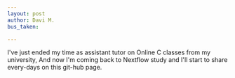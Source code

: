 ```yaml
---
layout: post
author: Davi M.
bus_taken:

---
```


I've just ended my time as assistant tutor on Online C classes from my university, And now I'm coming back to Nextflow study and I'll start to share every-days on this git-hub page.
